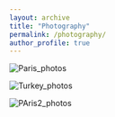 ```yaml
---
layout: archive
title: "Photography"
permalink: /photography/
author_profile: true
---
```


![Paris_photos](https://vitaliiaeliseeva.github.io/images/Collage_Paris.png) 

![Turkey_photos](https://vitaliiaeliseeva.github.io/images/Collage_Turkey.png) 

![PAris2_photos](https://vitaliiaeliseeva.github.io/images/Collage_Paris2.png) 

  

